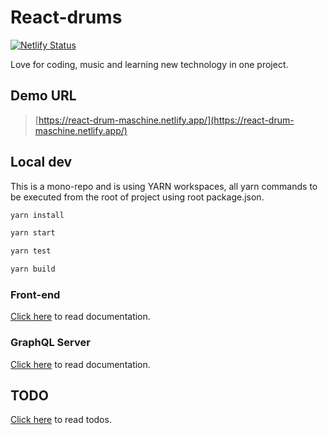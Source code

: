 # React-drums

[![Netlify Status](https://api.netlify.com/api/v1/badges/3bbcdd3c-4e8b-40ec-b4b4-30959f6893bf/deploy-status)](https://app.netlify.com/sites/fervent-goodall-afea11/deploys)

Love for coding, music and learning new technology in one project.

## Demo URL

> [https://react-drum-maschine.netlify.app/](https://react-drum-maschine.netlify.app/)

## Local dev

This is a mono-repo and is using YARN workspaces, all yarn commands to be executed from the root of project using root package.json.

```bash
yarn install
```

```bash
yarn start
```

```bash
yarn test
```

```bash
yarn build
```

### Front-end

[Click here](./client/README.md) to read documentation.

### GraphQL Server

[Click here](./server/README.md) to read documentation.

## TODO

[Click here](./todo.md) to read todos.

